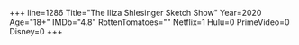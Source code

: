 +++
line=1286
Title="The Iliza Shlesinger Sketch Show"
Year=2020
Age="18+"
IMDb="4.8"
RottenTomatoes=""
Netflix=1
Hulu=0
PrimeVideo=0
Disney=0
+++

